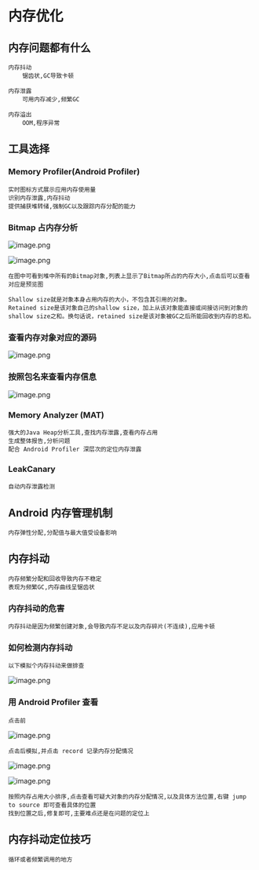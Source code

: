 # 内存优化

## 内存问题都有什么

    内存抖动 
        锯齿状,GC导致卡顿

    内存泄露 
        可用内存减少,频繁GC

    内存溢出
        OOM,程序异常

## 工具选择

### Memory Profiler(Android Profiler)

    实时图标方式展示应用内存使用量
    识别内存泄露,内存抖动
    提供捕获堆转储,强制GC以及跟踪内存分配的能力

### Bitmap 占内存分析

![image.png](https://upload-images.jianshu.io/upload_images/61189-8b293c9fb614c5ab.png?imageMogr2/auto-orient/strip%7CimageView2/2/w/1240)

![image.png](https://upload-images.jianshu.io/upload_images/61189-8730dc3799c7f510.png?imageMogr2/auto-orient/strip%7CimageView2/2/w/1240)

    在图中可看到堆中所有的Bitmap对象,列表上显示了Bitmap所占的内存大小,点击后可以查看对应是预览图

    Shallow size就是对象本身占用内存的大小，不包含其引用的对象。
    Retained size是该对象自己的shallow size，加上从该对象能直接或间接访问到对象的shallow size之和。换句话说，retained size是该对象被GC之后所能回收到内存的总和。

### 查看内存对象对应的源码

![image.png](https://upload-images.jianshu.io/upload_images/61189-77c6e99f26674efd.png?imageMogr2/auto-orient/strip%7CimageView2/2/w/1240)

### 按照包名来查看内存信息

![image.png](https://upload-images.jianshu.io/upload_images/61189-d50ef82ecc79a09a.png?imageMogr2/auto-orient/strip%7CimageView2/2/w/1240)

### Memory Analyzer (MAT)

    强大的Java Heap分析工具,查找内存泄露,查看内存占用
    生成整体报告,分析问题
    配合 Android Profiler 深层次的定位内存泄露

### LeakCanary

    自动内存泄露检测

## Android 内存管理机制

    内存弹性分配,分配值与最大值受设备影响

## 内存抖动

    内存频繁分配和回收导致内存不稳定
    表现为频繁GC,内存曲线呈锯齿状

### 内存抖动的危害

    内存抖动是因为频繁创建对象,会导致内存不足以及内存碎片(不连续),应用卡顿

### 如何检测内存抖动

    以下模拟个内存抖动来做排查

![image.png](https://upload-images.jianshu.io/upload_images/61189-f54148799a523cfa.png?imageMogr2/auto-orient/strip%7CimageView2/2/w/1240)

### 用 Android Profiler 查看

    点击前

![image.png](https://upload-images.jianshu.io/upload_images/61189-c0e16009ff6b0e2a.png?imageMogr2/auto-orient/strip%7CimageView2/2/w/1240)

    点击后模拟,并点击 record 记录内存分配情况

![image.png](https://upload-images.jianshu.io/upload_images/61189-726f4da01f065f97.png?imageMogr2/auto-orient/strip%7CimageView2/2/w/1240)

![image.png](https://upload-images.jianshu.io/upload_images/61189-c268d03d717b84ee.png?imageMogr2/auto-orient/strip%7CimageView2/2/w/1240)

    按照内存占用大小排序,点击查看可疑大对象的内存分配情况,以及具体方法位置,右键 jump to source 即可查看具体的位置
    找到位置之后,修复即可,主要难点还是在问题的定位上

## 内存抖动定位技巧

    循环或者频繁调用的地方



